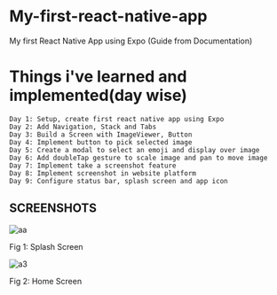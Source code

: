 # My-first-react-native-app

My first React Native App using Expo (Guide from Documentation)

# Things i've learned and implemented(day wise)

    Day 1: Setup, create first react native app using Expo
    Day 2: Add Navigation, Stack and Tabs
    Day 3: Build a Screen with ImageViewer, Button
    Day 4: Implement button to pick selected image
    Day 5: Create a modal to select an emoji and display over image
    Day 6: Add doubleTap gesture to scale image and pan to move image
    Day 7: Implement take a screenshot feature
    Day 8: Implement screenshot in website platform
    Day 9: Configure status bar, splash screen and app icon

<h2>SCREENSHOTS</h2>

![aa](https://github.com/user-attachments/assets/14a695ac-2e83-4ec2-9010-69738446c8f2)

Fig 1: Splash Screen</br>

![a3](https://github.com/user-attachments/assets/f6f135e7-bec6-460d-8b00-f3bae00929b4)

Fig 2: Home Screen</br>
